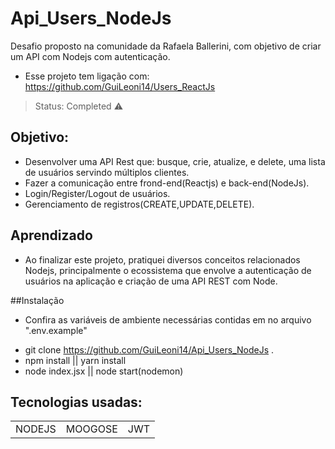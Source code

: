 # Api_Users_NodeJs
Desafio proposto na comunidade da Rafaela Ballerini, com objetivo de criar um API com Nodejs com autenticação.
- Esse projeto tem ligação com: https://github.com/GuiLeoni14/Users_ReactJs
> Status: Completed ⚠️

## Objetivo:
+ Desenvolver uma API Rest que: busque, crie, atualize, e delete, uma lista de usuários servindo múltiplos clientes.
+ Fazer a comunicação entre frond-end(Reactjs) e back-end(NodeJs).
+ Login/Register/Logout de usuários.
+ Gerenciamento de registros(CREATE,UPDATE,DELETE).

## Aprendizado
+ Ao finalizar este projeto, pratiquei diversos conceitos relacionados Nodejs, principalmente o ecossistema que envolve a autenticação de usuários
na aplicação e criação de uma API REST com Node.

##Instalação
+ Confira as variáveis de ambiente necessárias contidas em no arquivo ".env.example"
- git clone https://github.com/GuiLeoni14/Api_Users_NodeJs .
- npm install || yarn install
- node index.jsx || node start(nodemon) 

## Tecnologias usadas:

<table>
  <tr>
    <td>NODEJS</td>
    <td>MOOGOSE</td>
    <td>JWT</td>
  </tr>
</table>
